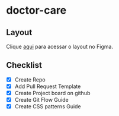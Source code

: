 # doctor-care

## Layout
Clique [aqui](https://www.figma.com/file/1aQzXShtjdJv5oEEYtEWZ9?) para acessar o layout no Figma.

## Checklist
- [x] Create Repo
- [x] Add Pull Request Template
- [x] Create Project board on github
- [x] Create Git Flow Guide
- [x] Create CSS patterns Guide

